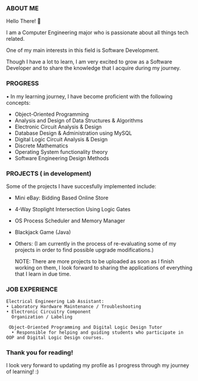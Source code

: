 ### ABOUT ME

 Hello There! 👋

 I am a Computer Engineering major who is passionate about all things tech related.

 One of my main interests in this field is Software Development.

 Though I have a lot to learn, I am very excited to grow as a Software Developer and to share the knowledge that I acquire during my journey.

### PROGRESS
 
 • In my learning journey, I have become proficient with the following concepts:

 - Object-Oriented Programming
 - Analysis and Design of Data Structures & Algorithms
 - Electronic Circuit Analysis & Design
 - Database Design & Administration using MySQL
 - Digital Logic Circuit Analysis & Design
 - Discrete Mathematics
 - Operating System functionality theory
 - Software Engineering Design Methods

 

### PROJECTS ( in development)

 Some of the projects I have succesfully implemented include:
   - Mini eBay: Bidding Based Online Store
   - 4-Way Stoplight Intersection Using Logic Gates
   - OS Process Scheduler and Memory Manager
   - Blackjack Game (Java)
   - Others: (I am currently in the process of re-evaluating some of my projects in order to find possible upgrade modifications.)

     NOTE: There are more projects to be uploaded as soon as I finish working on them, I look forward to sharing the applications of
           everything that I learn in due time.

     
### JOB EXPERIENCE
   
    Electrical Engineering Lab Assistant:
    • Laboratory Hardware Maintenance / Troubleshooting
    • Electronic Circuitry Component
      Organization / Labeling
      
     Object-Oriented Programming and Digital Logic Design Tutor
      • Responsible for helping and guiding students who participate in OOP and Digital Logic Design courses.

### Thank you for reading! 

I look very forward to updating my profile as I progress through my journey of learning! :) 
 


